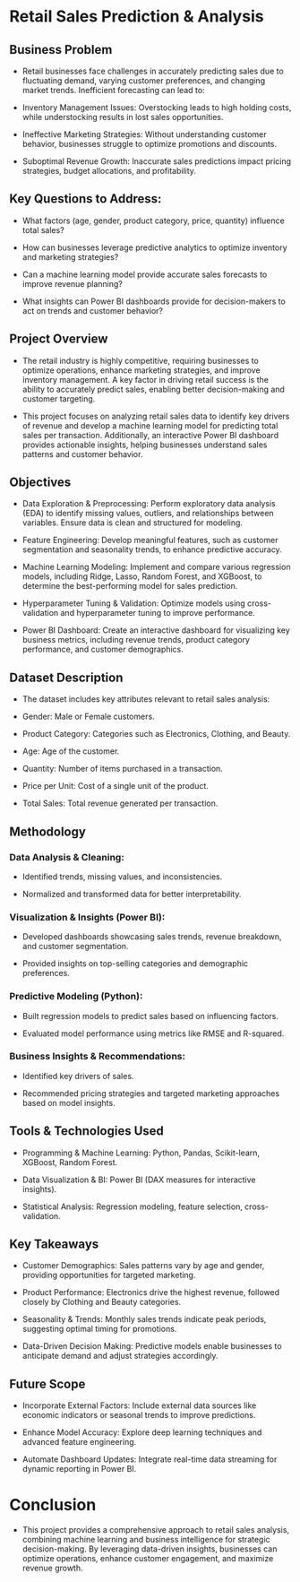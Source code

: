 # Retail Sales Prediction & Analysis

## Business Problem

- Retail businesses face challenges in accurately predicting sales due to fluctuating demand, varying customer preferences, and changing market trends. Inefficient forecasting can lead to:

- Inventory Management Issues: Overstocking leads to high holding costs, while understocking results in lost sales opportunities.

- Ineffective Marketing Strategies: Without understanding customer behavior, businesses struggle to optimize promotions and discounts.

- Suboptimal Revenue Growth: Inaccurate sales predictions impact pricing strategies, budget allocations, and profitability.

## Key Questions to Address:

- What factors (age, gender, product category, price, quantity) influence total sales?

- How can businesses leverage predictive analytics to optimize inventory and marketing strategies?

- Can a machine learning model provide accurate sales forecasts to improve revenue planning?

- What insights can Power BI dashboards provide for decision-makers to act on trends and customer behavior?

## Project Overview

- The retail industry is highly competitive, requiring businesses to optimize operations, enhance marketing strategies, and improve inventory management. A key factor in driving retail success is the ability to accurately predict sales, enabling better decision-making and customer targeting.

- This project focuses on analyzing retail sales data to identify key drivers of revenue and develop a machine learning model for predicting total sales per transaction. Additionally, an interactive Power BI dashboard provides actionable insights, helping businesses understand sales patterns and customer behavior.

## Objectives

- Data Exploration & Preprocessing: Perform exploratory data analysis (EDA) to identify missing values, outliers, and relationships between variables. Ensure data is clean and structured for modeling.

- Feature Engineering: Develop meaningful features, such as customer segmentation and seasonality trends, to enhance predictive accuracy.

- Machine Learning Modeling: Implement and compare various regression models, including Ridge, Lasso, Random Forest, and XGBoost, to determine the best-performing model for sales prediction.

- Hyperparameter Tuning & Validation: Optimize models using cross-validation and hyperparameter tuning to improve performance.

- Power BI Dashboard: Create an interactive dashboard for visualizing key business metrics, including revenue trends, product category performance, and customer demographics.

## Dataset Description

- The dataset includes key attributes relevant to retail sales analysis:

- Gender: Male or Female customers.

- Product Category: Categories such as Electronics, Clothing, and Beauty.

- Age: Age of the customer.

- Quantity: Number of items purchased in a transaction.

- Price per Unit: Cost of a single unit of the product.

- Total Sales: Total revenue generated per transaction.

## Methodology

### Data Analysis & Cleaning:

- Identified trends, missing values, and inconsistencies.

- Normalized and transformed data for better interpretability.

### Visualization & Insights (Power BI):

- Developed dashboards showcasing sales trends, revenue breakdown, and customer segmentation.

- Provided insights on top-selling categories and demographic preferences.

### Predictive Modeling (Python):

- Built regression models to predict sales based on influencing factors.

- Evaluated model performance using metrics like RMSE and R-squared.

### Business Insights & Recommendations:

- Identified key drivers of sales.

- Recommended pricing strategies and targeted marketing approaches based on model insights.

## Tools & Technologies Used

- Programming & Machine Learning: Python, Pandas, Scikit-learn, XGBoost, Random Forest.

- Data Visualization & BI: Power BI (DAX measures for interactive insights).

- Statistical Analysis: Regression modeling, feature selection, cross-validation.

## Key Takeaways

- Customer Demographics: Sales patterns vary by age and gender, providing opportunities for targeted marketing.

- Product Performance: Electronics drive the highest revenue, followed closely by Clothing and Beauty categories.

- Seasonality & Trends: Monthly sales trends indicate peak periods, suggesting optimal timing for promotions.

- Data-Driven Decision Making: Predictive models enable businesses to anticipate demand and adjust strategies accordingly.

## Future Scope

- Incorporate External Factors: Include external data sources like economic indicators or seasonal trends to improve predictions.

- Enhance Model Accuracy: Explore deep learning techniques and advanced feature engineering.

- Automate Dashboard Updates: Integrate real-time data streaming for dynamic reporting in Power BI.

# Conclusion

- This project provides a comprehensive approach to retail sales analysis, combining machine learning and business intelligence for strategic decision-making. By leveraging data-driven insights, businesses can optimize operations, enhance customer engagement, and maximize revenue growth.


